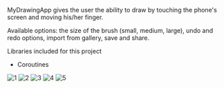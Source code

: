 MyDrawingApp gives the user the ability to draw by touching the phone's screen and moving his/her finger.

Available options: the size of the brush (small, medium, large), undo and redo options, import from gallery, save and share.

Libraries included for this project
- Coroutines

![1](https://user-images.githubusercontent.com/109162046/194758602-acafa6a3-3a62-4da9-9055-9971af8f753b.PNG)
![2](https://user-images.githubusercontent.com/109162046/194758603-975d87c8-603a-4e67-9194-8ef3d93537a4.PNG)
![3](https://user-images.githubusercontent.com/109162046/194758605-520b9164-521b-447e-aff8-96689aab973d.PNG)
![4](https://user-images.githubusercontent.com/109162046/194758608-d2da58d4-ddc9-45ad-b546-3d53738d9d86.PNG)
![5](https://user-images.githubusercontent.com/109162046/194758610-1347c13f-ec5c-43f2-8572-955dea014bfd.PNG)
